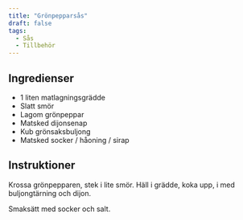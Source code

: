 ```yaml
---
title: "Grönpepparsås"  
draft: false
tags:
  - Sås
  - Tillbehör
---
```


## Ingredienser
- 1 liten matlagningsgrädde
- Slatt smör
- Lagom grönpeppar
- Matsked dijonsenap
- Kub grönsaksbuljong
- Matsked socker / håoning / sirap

## Instruktioner

Krossa grönpepparen, stek i lite smör. Häll i grädde, koka upp, i med buljongtärning och dijon.

Smaksätt med socker och salt.
